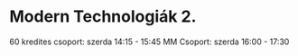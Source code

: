 # Modern Technologiák 2.
60 kredites csoport: szerda 14:15 - 15:45
MM Csoport: szerda 16:00 - 17:30
